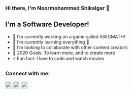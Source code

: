 ### Hi there, I'm Noormohammed Shikalgar 👋

## I'm a Software Developer!
- 🔭 I’m currently working on a game called 5SECMATH!
- 🌱 I’m currently learning everything 🤣
- 👯 I’m looking to collaborate with other content creators
- 🥅 2020 Goals: To learn more, and to create more
- ⚡ Fun fact: I love to code and watch movies

### Connect with me:

[<img align="left" alt="codeSTACKr | Twitter" width="22px" src="https://cdn.jsdelivr.net/npm/simple-icons@v3/icons/twitter.svg" />][twitter]
[<img align="left" alt="codeSTACKr | LinkedIn" width="22px" src="https://cdn.jsdelivr.net/npm/simple-icons@v3/icons/linkedin.svg" />][linkedin]
[<img align="left" alt="codeSTACKr | Instagram" width="22px" src="https://cdn.jsdelivr.net/npm/simple-icons@v3/icons/instagram.svg" />][instagram]

<br />


[twitter]: https://twitter.com/Noormohammed_Sh
[instagram]: https://www.instagram.com/noorshikalgar7/
[linkedin]: https://www.linkedin.com/in/noormohammed-shikalgar-42bb68105/
